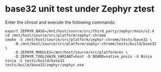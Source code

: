 # base32 unit test under Zephyr ztest

Enter the chroot and execute the following commands:
```
export ZEPHYR_BASE=/mnt/host/source/src/third_party/zephyr/main/v2.4
cd /mnt/host/source/src/platform/zephyr-chrome
cmake -S /mnt/host/source/src/platform/zephyr-chrome/tests/base32 \
	-B /mnt/host/source/src/platform/zephyr-chrome/tests/build/base32 \
	-D ZEPHYR_MODULES=/mnt/host/source/src/platform/ec \
	-D ZEPHYR_TOOLCHAIN_VARIANT=host -D BOARD=native_posix -G Ninja
ninja -C tests/build/base32
tests/build/base32/zephyr/zephyr.exe
```
